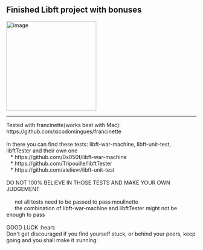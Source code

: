 ## **Finished Libft project with bonuses**
<img width="238" alt="image" src="https://user-images.githubusercontent.com/118228827/213460720-a521ea77-4984-4888-85a2-20588093b266.png">
<hr>
Tested with francinette(works best with Mac): https://github.com/xicodomingues/francinette <br>
<br>In there you can find these tests: libft-war-machine, libft-unit-test, libftTester and their own one
 <br>&ensp; * https://github.com/0x050f/libft-war-machine
 <br>&ensp; * https://github.com/Tripouille/libftTester
 <br>&ensp; * https://github.com/alelievr/libft-unit-test
 <br> <br> DO NOT 100% BELIEVE IN THOSE TESTS AND MAKE YOUR OWN JUDGEMENT
 <br><br>&ensp; &ensp; not all tests need to be passed to pass moulinette
 <br>&ensp; &ensp; the combination of libft-war-machine and libftTester might not be enough to pass
 <br><br> GOOD LUCK :heart:
 <br> Don't get discouraged if you find yourself stuck, or behind your peers, keep going and you shall make it :running:
